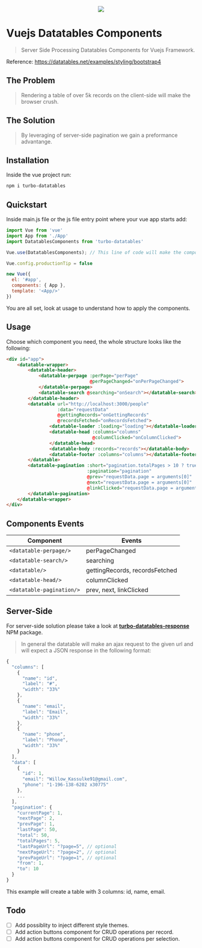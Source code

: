 <p align="center"><a href="https://datatables.net/examples/styling/bootstrap4"><img src="https://drive.google.com/uc?export=view&id=1BixUms5LUlR6-6TE3tPASyuTE1QtKLC_"></a></p>

# Vuejs Datatables Components

> Server Side Processing Datatables Components for Vuejs Framework.

Reference: https://datatables.net/examples/styling/bootstrap4

## The Problem

> Rendering a table of over 5k records on the client-side will make the browser crush.

## The Solution

> By leveraging of server-side pagination we gain a preformance advantange.

## Installation
Inside the vue project run:
```sh
npm i turbo-datatables
```

## Quickstart
Inside main.js file or the js file entry point where your vue app starts add:
```javascript
import Vue from 'vue'
import App from './App'
import DatatablesComponents from 'turbo-datatables'

Vue.use(DatatablesComponents); // This line of code will make the components available in your app.

Vue.config.productionTip = false

new Vue({
  el: '#app',
  components: { App },
  template: '<App/>'
})
```

You are all set, look at usage to understand how to apply the components.

## Usage

Choose which component you need, the whole structure looks like the following:
```html
<div id="app">
    <datatable-wrapper>
        <datatable-header>
            <datatable-perpage :perPage="perPage" 
                               @perPageChanged="onPerPageChanged">
            </datatable-perpage>
            <datatable-search @searching="onSearch"></datatable-search>
        </datatable-header>
        <datatable url="http://localhost:3000/people" 
                   :data="requestData"
                   @gettingRecords="onGettingRecords"
                   @recordsFetched="onRecordsFetched">
                <datatable-loader :loading="loading"></datatable-loader>
                <datatable-head :columns="columns" 
                                @columnClicked="onColumnClicked">
                </datatable-head>
                <datatable-body :records="records"></datatable-body>
                <datatable-footer :columns="columns"></datatable-footer>
        </datatable>
        <datatable-pagination :short="pagination.totalPages > 10 ? true : false"
                              :pagination="pagination"
                              @prev="requestData.page = arguments[0]"
                              @next="requestData.page = arguments[0]"
                              @linkClicked="requestData.page = arguments[0]">
        </datatable-pagination>
    </datatable-wrapper>
</div>
```

## Components Events

| Component                 | Events                         |
| ------------------------- | ------------------------------ |
| `<datatable-perpage/>`    | perPageChanged                 |
| `<datatable-search/>`     | searching                      |
| `<datatable/>`            | gettingRecords, recordsFetched |
| `<datatable-head/>`       | columnClicked                  |
| `<datatable-pagination/>` | prev, next, linkClicked        |


## Server-Side

For server-side solution please take a look at **[turbo-datatables-response](https://github.com/edenreich/turbo-datatables-response)** NPM package.


> In general the datatable will make an ajax request to the given url and will expect a JSON response in the following format:
```javascript
{
  "columns": [
    {
      "name": "id",
      "label": "#",
      "width": "33%"
    },
    {
      "name": "email",
      "label": "Email",
      "width": "33%"
    },
    {
      "name": "phone",
      "label": "Phone",
      "width": "33%"
    }
  ],
  "data": [
    {
      "id": 1,
      "email": "Willow_Kassulke91@gmail.com",
      "phone": "1-196-138-6202 x30775"
    },
    ...
  ],
  "pagination": {
    "currentPage": 1,
    "nextPage": 2,
    "prevPage": 1,
    "lastPage": 50,
    "total": 50,
    "totalPages": 5,
    "lastPageUrl": "?page=5", // optional
    "nextPageUrl": "?page=2", // optional
    "prevPageUrl": "?page=1", // optional
    "from": 1,
    "to": 10
  }
}
```

This example will create a table with 3 columns: id, name, email.

## Todo

- [ ] Add possiblity to inject different style themes.
- [ ] Add action buttons component for CRUD operations per record.
- [ ] Add action buttons component for CRUD operations per selection.